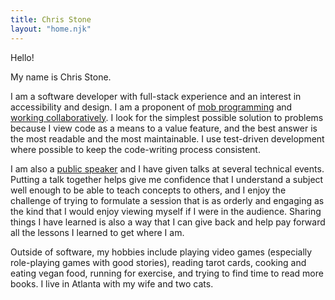 ```yaml
---
title: Chris Stone
layout: "home.njk"
---
```


Hello!

My name is Chris Stone.

I am a software developer with full-stack experience and an interest in accessibility and design. I am a proponent of
[mob programming](/thoughts/mob-programming) and [working collaboratively](/thoughts/working-collaboratively). I look
for the simplest possible solution to problems because I view code as a means to a value feature, and the best answer is
the most readable and the most maintainable. I use test-driven development where possible to keep the code-writing
process consistent.

I am also a [public speaker](/speaking) and I have given talks at several technical events. Putting a talk together helps give me
confidence that I understand a subject well enough to be able to teach concepts to others, and I enjoy the challenge of
trying to formulate a session that is as orderly and engaging as the kind that I would enjoy viewing myself if I were in
the audience. Sharing things I have learned is also a way that I can give back and help pay forward all the lessons I
learned to get where I am.

Outside of software, my hobbies include playing video games (especially role-playing games with good stories), reading
tarot cards, cooking and eating vegan food, running for exercise, and trying to find time to read more books. I live in
Atlanta with my wife and two cats.
